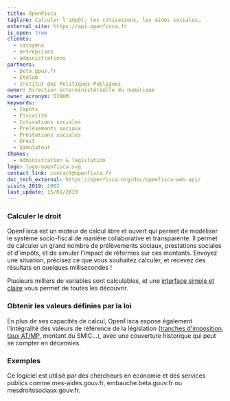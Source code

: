 ```yaml
---
title: OpenFisca
tagline: Calculer l'impôt, les cotisations, les aides sociales…
external_site: https://api.openfisca.fr
is_open: true
clients:
  - citoyens
  - entreprises
  - administrations
partners:
  - beta.gouv.fr
  - Etalab
  - Institut des Politiques Publiques
owner: Direction interministérielle du numérique
owner_acronym: DINUM
keywords:
  - Impôts
  - Fiscalité
  - Cotisations sociales
  - Prélèvements sociaux
  - Prestations sociales
  - Droit
  - Simulateur
themes:
  - Administration & législation
logo: logo-openfisca.svg
contact_link: contact@openfisca.fr
doc_tech_external: https://openfisca.org/doc/openfisca-web-api/
visits_2019: 1982
last_update: 15/01/2019
---
```


### Calculer le droit

OpenFisca est un moteur de calcul libre et ouvert qui permet de modéliser le système socio-fiscal de manière collaborative et transparente. Il permet de calculer un grand nombre de prélèvements sociaux, prestations sociales et d'impôts, et de simuler l'impact de réformes sur ces montants.
Envoyez une situation, précisez ce que vous souhaitez calculer, et recevez des résultats en quelques millisecondes !

Plusieurs milliers de variables sont calculables, et une [interface simple et claire](https://legislation.openfisca.fr) vous permet de toutes les découvrir.

### Obtenir les valeurs définies par la loi

En plus de ses capacités de calcul, OpenFisca expose également l'intégralité des valeurs de référence de la législation ([tranches d'imposition](https://legislation.openfisca.fr/impot_revenu.bareme), [taux AT/MP](https://legislation.openfisca.fr/cotsoc.accident.faible), montant du SMIC…), avec une couverture historique qui peut se compter en décennies.

### Exemples

Ce logiciel est utilisé par des chercheurs en économie et des services publics comme mes-aides.gouv.fr, embauche.beta.gouv.fr ou mesdroitssociaux.gouv.fr.

